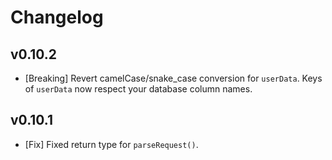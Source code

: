 # Changelog

## v0.10.2

- [Breaking] Revert camelCase/snake_case conversion for `userData`. Keys of `userData` now respect your database column names.

## v0.10.1

- [Fix] Fixed return type for `parseRequest()`.